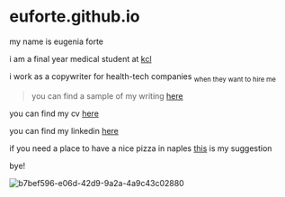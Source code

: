 # euforte.github.io

my name is eugenia forte

i am a final year medical student at [kcl](https://www.kcl.ac.uk/lsm)

i work as a copywriter for health-tech companies <sub>when they want to hire me</sub>

> you can find a sample of my writing [here](https://github.com/euforte/euforte.github.io/files/14628497/RevVaccinology.WP.pdf)

you can find my cv [here](https://github.com/euforte/euforte.github.io/files/14628534/202403.Eugenia.Forte.BIO.pdf)

you can find my linkedin [here](https://www.linkedin.com/in/eugeniaforte/)

if you need a place to have a nice pizza in naples [this](https://www.google.com/maps/place//data=!4m2!3m1!1s0x133b0846e894c90b:0xf8eacffcf0f13788?source=g.page.m._) is my suggestion

bye! 

![b7bef596-e06d-42d9-9a2a-4a9c43c02880](https://github.com/euforte/euforte.github.io/assets/163766564/d19aa122-9735-440c-b03a-61316cc8e677)
